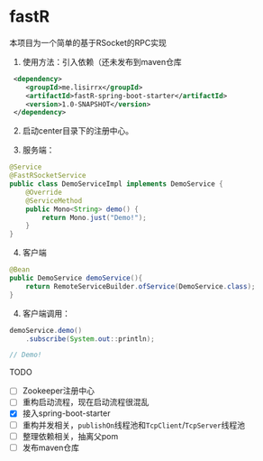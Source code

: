 # fastR

本项目为一个简单的基于RSocket的RPC实现

1. 使用方法：引入依赖（还未发布到maven仓库

```xml
 <dependency>
    <groupId>me.lisirrx</groupId>
    <artifactId>fastR-spring-boot-starter</artifactId>
    <version>1.0-SNAPSHOT</version>
 </dependency>
```
2. 启动center目录下的注册中心。

3. 服务端：
```java
@Service
@FastRSocketService
public class DemoServiceImpl implements DemoService {
    @Override
    @ServiceMethod
    public Mono<String> demo() {
        return Mono.just("Demo!");
    }
}

```

4. 客户端
```java
@Bean
public DemoService demoService(){
    return RemoteServiceBuilder.ofService(DemoService.class);
}
```

4. 客户端调用：

```java
demoService.demo()
    .subscribe(System.out::println);

// Demo!

```

TODO
- [ ] Zookeeper注册中心
- [ ] 重构启动流程，现在启动流程很混乱
- [x] 接入spring-boot-starter
- [ ] 重构并发相关，`publishOn`线程池和`TcpClient`/`TcpServer`线程池
- [ ] 整理依赖相关，抽离父pom
- [ ] 发布maven仓库
